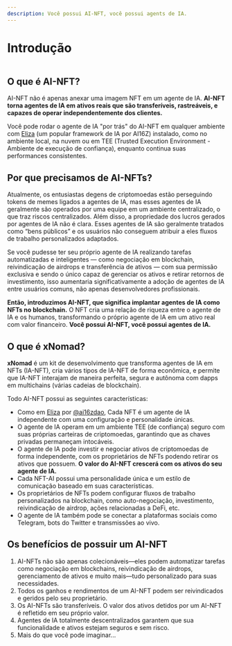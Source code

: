 ```yaml
---
description: Você possui AI-NFT, você possui agents de IA.
---
```


# Introdução



<figure><img src="../.gitbook/assets/xnomad.png" alt=""><figcaption></figcaption></figure>

## O que é AI-NFT?

AI-NFT não é apenas anexar uma imagem NFT em um agente de IA. **AI-NFT torna agentes de IA em ativos reais que são transferíveis, rastreáveis, e capazes de operar independentemente dos clientes.**

Você pode rodar o agente de IA "por trás" do AI-NFT em qualquer ambiente com [Eliza](https://github.com/elizaOS/eliza) (um popular framework de IA por AI16Z) instalado, como no ambiente local, na nuvem ou em TEE (Trusted Execution Environment - Ambiente de execução de confiança), enquanto continua suas performances consistentes.

## Por que precisamos de AI-NFTs?

Atualmente, os entusiastas degens de criptomoedas estão perseguindo tokens de memes ligados a agentes de IA, mas esses agentes de IA geralmente são operados por uma equipe em um ambiente centralizado, o que traz riscos centralizados. Além disso, a propriedade dos lucros gerados por agentes de IA não é clara. Esses agentes de IA são geralmente tratados como “bens públicos” e os usuários não conseguem atribuir a eles fluxos de trabalho personalizados adaptados.

Se você pudesse ter seu próprio agente de IA realizando tarefas automatizadas e inteligentes — como negociação em blockchain, reivindicação de airdrops e transferência de ativos — com sua permissão exclusiva e sendo o único capaz de gerenciar os ativos e retirar retornos de investimento, isso aumentaria significativamente a adoção de agentes de IA entre usuários comuns, não apenas desenvolvedores profissionais.

**Então, introduzimos AI-NFT, que significa implantar agentes de IA como NFTs no blockchain.** O NFT cria uma relação de riqueza entre o agente de IA e os humanos, transformando o próprio agente de IA em um ativo real com valor financeiro. **Você possui AI-NFT, você possui agentes de IA.**

## O que é xNomad?

**xNomad** é um kit de desenvolvimento que transforma agentes de IA em NFTs (IA-NFT), cria vários tipos de IA-NFT de forma econômica, e permite que IA-NFT interajam de maneira perfeita, segura e autônoma com dapps em multichains (várias cadeias de blockchain).&#x20;

Todo AI-NFT possui as seguintes características:

* Como em [Eliza](https://github.com/elizaos/eliza) por [@ai16zdao](https://x.com/ai16zdao), Cada NFT é um agente de IA independente com uma configuração e personalidade únicas.
* O agente de IA operam em um ambiente TEE (de confiança) seguro com suas próprias carteiras de criptomoedas, garantindo que as chaves privadas permaneçam intocáveis.
* O agente de IA pode investir e negociar ativos de criptomoedas de forma independente, com os proprietários de NFTs podendo retirar os ativos que possuem. **O valor do AI-NFT crescerá com os ativos do seu agente de IA.**
* Cada NFT-AI possui uma personalidade única e um estilo de comunicação baseado em suas características.
* Os proprietários de NFTs podem configurar fluxos de trabalho personalizados na blockchain, como auto-negociação, investimento, reivindicação de airdrop, ações relacionadas a DeFi, etc.
* O agente de IA também pode se conectar a plataformas sociais como Telegram, bots do Twitter e transmissões ao vivo.

## Os benefícios de possuir um AI-NFT

1. AI-NFTs não são apenas colecionáveis—eles podem automatizar tarefas como negociação em blockchains, reivindicação de airdrops, gerenciamento de ativos e muito mais—tudo personalizado para suas necessidades.
2. Todos os ganhos e rendimentos de um AI-NFT podem ser reivindicados e geridos pelo seu proprietário.
3. Os AI-NFTs são transferíveis. O valor dos ativos detidos por um AI-NFT é refletido em seu próprio valor.
4. Agentes de IA totalmente descentralizados garantem que sua funcionalidade e ativos estejam seguros e sem risco.
5. Mais do que você pode imaginar...

